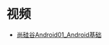 



# 视频

* [尚硅谷Android01_Android基础](https://www.bilibili.com/video/av62312154/?spm_id_from=333.788.videocard.6)
